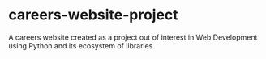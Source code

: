 # careers-website-project
A careers website created as a project out of interest in Web Development using Python and its ecosystem of libraries.

